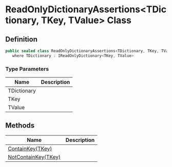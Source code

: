 # ReadOnlyDictionaryAssertions&lt;TDictionary, TKey, TValue&gt; Class
## Definition

```c#
public sealed class ReadOnlyDictionaryAssertions<TDictionary, TKey, TValue> : ObjectAssertions<TDictionary>
   where TDictionary : IReadOnlyDictionary<TKey, TValue>
```

### Type Parameters

| Name | Description |
| ---- | ----------- |
| TDictionary |  |
| TKey |  |
| TValue |  |

## Methods

| Name | Description |
| ---- | ----------- |
| [ContainKey(TKey)](MrKWatkins.Assertions.ReadOnlyDictionaryAssertions-3.ContainKey.md) |  |
| [NotContainKey(TKey)](MrKWatkins.Assertions.ReadOnlyDictionaryAssertions-3.NotContainKey.md) |  |

